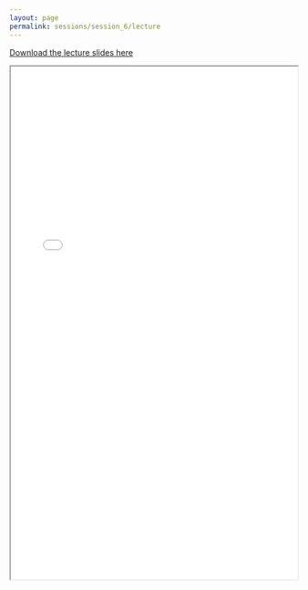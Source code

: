 ```yaml
---
layout: page
permalink: sessions/session_6/lecture
---
```


[Download the lecture slides here](https://github.com/NCI-ITEB/tumor_epidemiology_approaches_materials/raw/main/lecture_materials/lecture_6/SV.lecture.16.9.pdf)

<iframe src="lecture_assets/SV.lecture.16.9.pdf" width="100%" height="900rem" allowfullscreen="true" mozallowfullscreen="true" webkitallowfullscreen="true"></iframe>
